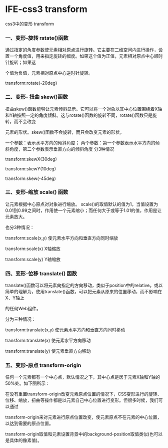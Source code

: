 # IFE-css3 transform

css3中的变形 transform
### 一、变形-旋转 ratate()函数

通过指定的角度参数使元素相对原点进行旋转。它主要在二维空间内进行操作，设置一个角度值，用来指定旋转的幅度。如果这个值为正值，元素相对原点中心顺时针旋转；如果这

个值为负值，元素相对原点中心逆时针旋转。

transform:rotate(-20deg)

 

### 二、变形- 扭曲 skew()函数

扭曲skew()函数能够让元素倾斜显示。它可以将一个对象以其中心位置围绕着X轴和Y轴按照一定的角度倾斜。这与rotate()函数的旋转不同，rotate()函数只是旋转，而不会改变

元素的形状。skew()函数不会旋转，而只会改变元素的形状。

一个参数：表示水平方向的倾斜角度；
两个参数：第一个参数表示水平方向的倾斜角度，第二个参数表示垂直方向的倾斜角度
分3种情况

 transform:skewX(30deg) 



 transform:skewY(10deg) 



 transform:skew(-45deg) 

 

### 三、变形-缩放 scale() 函数

让元素根据中心原点对对象进行缩放。 scale()的取值默认的值为1，当值设置为0.01到0.99之间时，作用使一个元素缩小；而任何大于或等于1.01的值，作用是让元素放大。

也分3种情况：

transform:scale(x,y)  使元素水平方向和垂直方向同时缩放


transform:scale(x)  X轴缩放


 transform:scale(y)  Y轴缩放

 

### 四、变形-位移 translate() 函数

translate()函数可以将元素向指定的方向移动，类似于position中的relative。或以简单的理解为，使用translate()函数，可以把元素从原来的位置移动，而不影响在X、Y轴上

的任何Web组件。

分为三种情况：

transform:translate(x,y)  使元素水平方向和垂直方向同时移动


transform:translate(x)  使元素水平方向移动


transform:translate(y)  使元素垂直方向移动


### 五、变形-原点 transform-origin

 任何一个元素都有一个中心点，默认情况之下，其中心点是居于元素X轴和Y轴的50%处。如下图所示：



在没有重置transform-origin改变元素原点位置的情况下，CSS变形进行的旋转、位移、缩放，扭曲等操作都是以元素自己中心位置进行变形。但很多时候，我们可以通过

transform-origin来对元素进行原点位置改变，使元素原点不在元素的中心位置，以达到需要的原点位置。

transform-origin取值和元素设置背景中的background-position取值类似(也可以是具体的像素值)。




